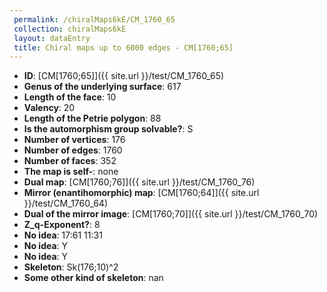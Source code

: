 ```yaml
--- 
 permalink: /chiralMaps6kE/CM_1760_65 
 collection: chiralMaps6kE
 layout: dataEntry
 title: Chiral maps up to 6000 edges - CM[1760;65]
---
```


- **ID**: [CM[1760;65]]({{ site.url }}/test/CM_1760_65)
- **Genus of the underlying surface**: 617
- **Length of the face**: 10
- **Valency**: 20
- **Length of the Petrie polygon**: 88
- **Is the automorphism group solvable?**: S
- **Number of vertices**: 176
- **Number of edges**: 1760
- **Number of faces**: 352
- **The map is self-**: none
- **Dual map**: [CM[1760;76]]({{ site.url }}/test/CM_1760_76)
- **Mirror (enantihomorphic) map**: [CM[1760;64]]({{ site.url }}/test/CM_1760_64)
- **Dual of the mirror image**: [CM[1760;70]]({{ site.url }}/test/CM_1760_70)
- **Z_q-Exponent?**: 8
- **No idea**:  17:61 11:31
- **No idea**: Y
- **No idea**: Y
- **Skeleton**: Sk(176;10)^2
- **Some other kind of skeleton**: nan
